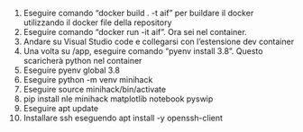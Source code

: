 1) Eseguire comando “docker build .  -t aif” per buildare il docker utilizzando il docker file della repository
2) Eseguire comando “docker run -it aif”. Ora sei nel container.
3) Andare su Visual Studio code e collegarsi con l’estensione dev container
4) Una volta su /app, eseguire comando “pyenv install 3.8”. Questo scaricherà python nel container
5) Eseguire pyenv global 3.8
6) Eseguire python -m venv minihack
7) Eseguire source minihack/bin/activate
8) pip install nle minihack matplotlib notebook pyswip
9) Eseguire apt update
10) Installare ssh eseguendo apt install -y openssh-client
